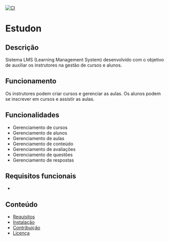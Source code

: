 [![CI](https://github.com/PedroMacar/estudon/actions/workflows/laravel.yml/badge.svg?branch=develop)](https://github.com/PedroMacar/estudon/actions/workflows/laravel.yml)

# Estudon

## Descrição
Sistema LMS (Learning Management System) desenvolvido com o objetivo de auxiliar os instrutores na gestão de cursos e alunos.

## Funcionamento
Os instrutores podem criar cursos e gerenciar as aulas. Os alunos podem se inscrever em cursos e assistir as aulas.

## Funcionalidades
- Gerenciamento de cursos
- Gerenciamento de alunos
- Gerenciamento de aulas
- Gerenciamento de conteúdo
- Gerenciamento de avaliações
- Gerenciamento de questões
- Gerenciamento de respostas

## Requisitos funcionais
- 



## Conteúdo
- [Requisitos](#requisitos)
- [Instalação](#instalação)
- [Contribuição](#contribuição)
- [Licença](#licença)

